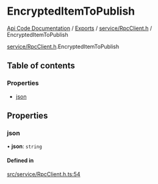 # EncryptedItemToPublish
 
[Api Code Documentation](../README.md) / [Exports](../modules.md) / [service/RpcClient.h](../modules/service_RpcClient_h.md) / EncryptedItemToPublish

[service/RpcClient.h](../modules/service_RpcClient_h.md).EncryptedItemToPublish

## Table of contents

### Properties

- [json](service_RpcClient_h.EncryptedItemToPublish.md#json)

## Properties

### json

• **json**: `string`

#### Defined in

[src/service/RpcClient.h.ts:54](https://github.com/openkfw/TruBudget/blob/aca360d/api/src/service/RpcClient.h.ts#L54)
